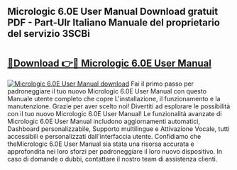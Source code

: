 ## Micrologic 6.0E User Manual Download gratuit PDF - Part-Ulr Italiano Manuale del proprietario del servizio 3SCBi

# <h2><a href="http://dfcfvt8.blite.top/?on=Micrologic+6.0E+User+Manual">🔗Download 👉🔴 Micrologic 6.0E User Manual</a></h2>

[![Micrologic 6.0E User Manual download](https://i.imgur.com/lujVjoI.png)](http://dfcfvt8.blite.top/?on=Micrologic+6.0E+User+Manual)
Fai il primo passo per padroneggiare il tuo nuovo Micrologic 6.0E User Manual con questo Manuale utente completo che copre L'installazione, il funzionamento e la manutenzione. Grazie per aver scelto noi! Divertiti ad esplorare le possibilità con il tuo nuovo Micrologic 6.0E User Manual! Le funzionalità avanzate di Micrologic 6.0E User Manual includono aggiornamenti automatici, Dashboard personalizzabile, Supporto multilingue e Attivazione Vocale, tutti accessibili e personalizzati dall'interfaccia utente. Confidiamo che theMicrologic 6.0E User Manual sia stata una risorsa accurata e approfondita nei loro sforzi per padroneggiare il loro nuovo dispositivo. In caso di domande o dubbi, contattare il nostro team di assistenza clienti.
